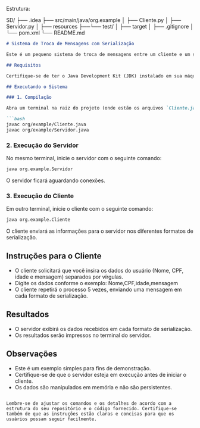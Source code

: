 Estrutura:

SD/
├── .idea
├── src/main/java/org.example
│   ├── Cliente.py
│   ├── Servidor.py
│   ├── resources
├──└── test/
│   ├── target
│   ├── .gitignore
│   └── pom.xml
└── README.md

```markdown
# Sistema de Troca de Mensagens com Serialização

Este é um pequeno sistema de troca de mensagens entre um cliente e um servidor via sockets, que demonstra diferentes formatos de serialização: CSV, JSON, XML, YAML e TOML.

## Requisitos

Certifique-se de ter o Java Development Kit (JDK) instalado em sua máquina.

## Executando o Sistema

### 1. Compilação

Abra um terminal na raiz do projeto (onde estão os arquivos `Cliente.java` e `Servidor.java`) e execute os seguintes comandos:

```bash
javac org/example/Cliente.java
javac org/example/Servidor.java
```

### 2. Execução do Servidor

No mesmo terminal, inicie o servidor com o seguinte comando:

```bash
java org.example.Servidor
```

O servidor ficará aguardando conexões.

### 3. Execução do Cliente

Em outro terminal, inicie o cliente com o seguinte comando:

```bash
java org.example.Cliente
```

O cliente enviará as informações para o servidor nos diferentes formatos de serialização.

## Instruções para o Cliente

- O cliente solicitará que você insira os dados do usuário (Nome, CPF, idade e mensagem) separados por vírgulas.
- Digite os dados conforme o exemplo: Nome,CPF,idade,mensagem
- O cliente repetirá o processo 5 vezes, enviando uma mensagem em cada formato de serialização.

## Resultados

- O servidor exibirá os dados recebidos em cada formato de serialização.
- Os resultados serão impressos no terminal do servidor.

## Observações

- Este é um exemplo simples para fins de demonstração.
- Certifique-se de que o servidor esteja em execução antes de iniciar o cliente.
- Os dados são manipulados em memória e não são persistentes.

```

Lembre-se de ajustar os comandos e os detalhes de acordo com a estrutura do seu repositório e o código fornecido. Certifique-se também de que as instruções estão claras e concisas para que os usuários possam seguir facilmente.

